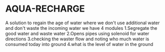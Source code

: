 # AQUA-RECHARGE
A solution to regain the age of water
where we don't use additional water and don't waste the incoming water
we have 4 modules
1.Segregate the good water and waste water
2.Opens pipes using solenoid for water directions
3.checking the waster flow and noting who much water is consumed today into ground
4.what is the level of water in the ground
